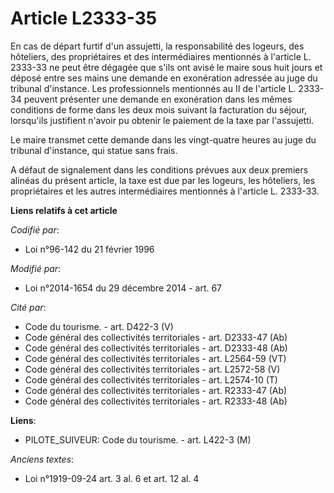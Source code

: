 # Article L2333-35

En cas de départ furtif d'un assujetti, la responsabilité des logeurs, des hôteliers, des propriétaires et des intermédiaires
mentionnés à l'article L. 2333-33 ne peut être dégagée que s'ils ont avisé le maire sous huit jours et déposé entre ses mains
une demande en exonération adressée au juge du tribunal d'instance. Les professionnels mentionnés au II de l'article L.
2333-34 peuvent présenter une demande en exonération dans les mêmes conditions de forme dans les deux mois suivant la
facturation du séjour, lorsqu'ils justifient n'avoir pu obtenir le paiement de la taxe par l'assujetti. 

Le maire transmet cette demande dans les vingt-quatre heures au juge du tribunal d'instance, qui statue sans frais. 

A défaut de signalement dans les conditions prévues aux deux premiers alinéas du présent article, la taxe est due par les
logeurs, les hôteliers, les propriétaires et les autres intermédiaires mentionnés à l'article L. 2333-33.

**Liens relatifs à cet article**

_Codifié par_:

  - Loi n°96-142 du 21 février 1996

_Modifié par_:

  - Loi n°2014-1654 du 29 décembre 2014 - art. 67

_Cité par_:

  - Code du tourisme. - art. D422-3 (V)
  - Code général des collectivités territoriales - art. D2333-47 (Ab)
  - Code général des collectivités territoriales - art. D2333-48 (Ab)
  - Code général des collectivités territoriales - art. L2564-59 (VT)
  - Code général des collectivités territoriales - art. L2572-58 (V)
  - Code général des collectivités territoriales - art. L2574-10 (T)
  - Code général des collectivités territoriales - art. R2333-47 (Ab)
  - Code général des collectivités territoriales - art. R2333-48 (Ab)

**Liens**:

  - PILOTE_SUIVEUR: Code du tourisme. - art. L422-3 (M)

_Anciens textes_:

  - Loi n°1919-09-24 art. 3 al. 6 et art. 12 al. 4
